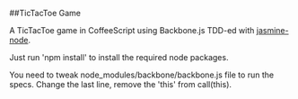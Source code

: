 ##TicTacToe Game

A TicTacToe game in CoffeeScript using Backbone.js TDD-ed with [jasmine-node](https://github.com/mhevery/jasmine-node).

Just run 'npm install' to install the required node packages.

You need to tweak node_modules/backbone/backbone.js file to run the specs. Change the last line, remove the 'this' from call(this).
